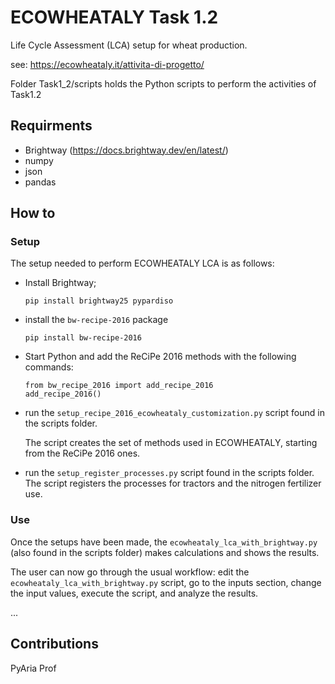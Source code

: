 # ECOWHEATALY Task 1.2

Life Cycle Assessment (LCA) setup for wheat production.

see: https://ecowheataly.it/attivita-di-progetto/

Folder Task1_2/scripts holds the Python scripts to perform the activities of Task1.2

## Requirments

- Brightway (https://docs.brightway.dev/en/latest/)
- numpy
- json
- pandas

## How to

### Setup

The setup needed to perform ECOWHEATALY LCA is as follows:

- Install Brightway;
	``` 
    pip install brightway25 pypardiso
    ```

- install the `bw-recipe-2016` package

	```
	pip install bw-recipe-2016
 	```

- Start Python and add the ReCiPe 2016 methods with the following commands:

	```
	from bw_recipe_2016 import add_recipe_2016
	add_recipe_2016()
	```

- run the `setup_recipe_2016_ecowheataly_customization.py` script found in the scripts folder.

  The script creates the set of methods used in ECOWHEATALY, starting from the ReCiPe 2016 ones.

- run the `setup_register_processes.py` script found in the scripts folder.
  The script registers the processes for tractors and the nitrogen fertilizer use.


### Use

Once the setups have been made, the `ecowheataly_lca_with_brightway.py` (also found in the scripts folder) makes calculations and shows the results.

The user can now go through the usual workflow: edit the `ecowheataly_lca_with_brightway.py` script, go to the inputs section, change the input values, execute the script, and analyze the results.


...
## Contributions

PyAria
Prof

